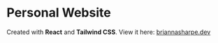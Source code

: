 # Personal Website
Created with **React** and **Tailwind CSS**. View it here: [briannasharpe.dev](https://briannasharpe.dev/)
